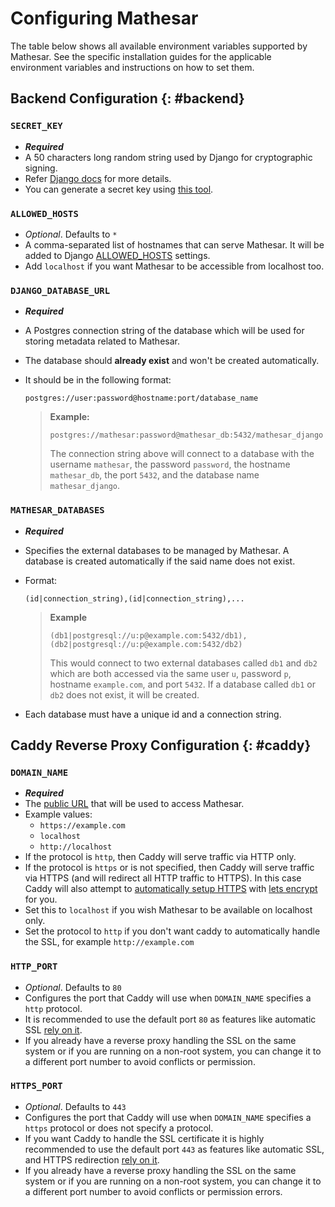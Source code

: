 # Configuring Mathesar

The table below shows all available environment variables supported by Mathesar. See the specific installation guides for the applicable environment variables and instructions on how to set them.


## Backend Configuration {: #backend}

### `SECRET_KEY`

- _**Required**_
- A 50 characters long random string used by Django for cryptographic signing.
- Refer [Django docs](https://docs.djangoproject.com/en/3.2/ref/settings/#std:setting-SECRET_KEY) for more details.
- You can generate a secret key using [this tool](https://djecrety.ir/).

### `ALLOWED_HOSTS`

- _Optional_. Defaults to `*`
- A comma-separated list of hostnames that can serve Mathesar. It will be added to Django [ALLOWED_HOSTS](https://docs.djangoproject.com/en/4.2/ref/settings/#allowed-hosts) settings.
- Add `localhost` if you want Mathesar to be accessible from localhost too.

### `DJANGO_DATABASE_URL`

- _**Required**_
- A Postgres connection string of the database which will be used for storing metadata related to Mathesar. 
- The database should **already exist** and won't be created automatically.
- It should be in the following format:

    ```
    postgres://user:password@hostname:port/database_name
    ```

    > **Example:**
    >
    > ```
    > postgres://mathesar:password@mathesar_db:5432/mathesar_django
    > ```
    >
    > The connection string above will connect to a database with the username `mathesar`, the password `password`, the hostname `mathesar_db`, the port `5432`, and the database name `mathesar_django`.

### `MATHESAR_DATABASES`

<!-- TODO -->

- _**Required**_
- Specifies the external databases to be managed by Mathesar. A database is created automatically if the said name does not exist.
- Format:

    ```text
    (id|connection_string),(id|connection_string),...
    ```

    > **Example**
    >
    > ```text
    > (db1|postgresql://u:p@example.com:5432/db1),(db2|postgresql://u:p@example.com:5432/db2)
    > ```
    >
    > This would connect to two external databases called `db1` and `db2` which are both accessed via the same user `u`, password `p`, hostname `example.com`, and port `5432`. If a database called `db1` or `db2` does not exist, it will be created.

- Each database must have a unique id and a connection string.


## Caddy Reverse Proxy Configuration {: #caddy}

### `DOMAIN_NAME`

- _**Required**_
- The [public URL](https://caddyserver.com/docs/caddyfile/concepts#addresses) that will be used to access Mathesar.
- Example values:
    - `https://example.com`
    - `localhost`
    - `http://localhost`
- If the protocol is `http`, then Caddy will serve traffic via HTTP only.
- If the protocol is `https` or is not specified, then Caddy will serve traffic via HTTPS (and will redirect all HTTP traffic to HTTPS). In this case Caddy will also attempt to [automatically setup HTTPS](https://caddyserver.com/docs/automatic-https) with [lets encrypt](https://letsencrypt.org/) for you.
- Set this to `localhost` if you wish Mathesar to be available on localhost only.
- Set the protocol to `http` if you don't want caddy to automatically handle the SSL, for example `http://example.com`

### `HTTP_PORT`

- _Optional_. Defaults to `80`
- Configures the port that Caddy will use when `DOMAIN_NAME` specifies a `http` protocol.
- It is recommended to use the default port `80` as features like automatic SSL [rely on it](https://caddyserver.com/docs/automatic-https#acme-challenges).
- If you already have a reverse proxy handling the SSL on the same system or if you are running on a non-root system, you can change it to a different port number to avoid conflicts or permission.

### `HTTPS_PORT`

- _Optional_. Defaults to `443`
- Configures the port that Caddy will use when `DOMAIN_NAME` specifies a `https` protocol or does not specify a protocol.
- If you want Caddy to handle the SSL certificate it is highly recommended to use the default port `443` as features like automatic SSL, and HTTPS redirection [rely on it](https://caddyserver.com/docs/automatic-https#acme-challenges).
- If you already have a reverse proxy handling the SSL on the same system or if you are running on a non-root system, you can change it to a different port number to avoid conflicts or permission errors.
